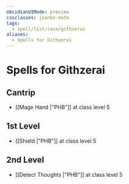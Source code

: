 ```yaml
---
obsidianUIMode: preview
cssclasses: json5e-note
tags:
  - spell/list/race/githzerai
aliases:
  - Spells for Githzerai
---
```

# Spells for Githzerai

## Cantrip

- [[Mage Hand \|"PHB"]] at class level 5

## 1st Level

- [[Shield \|"PHB"]] at class level 5

## 2nd Level

- [[Detect Thoughts \|"PHB"]] at class level 5

